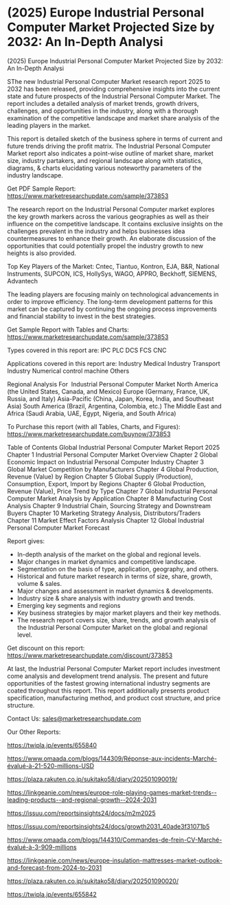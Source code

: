# (2025) Europe Industrial Personal Computer Market Projected Size by 2032: An In-Depth Analysi
(2025) Europe Industrial Personal Computer Market Projected Size by 2032: An In-Depth Analysi

SThe new Industrial Personal Computer Market research report 2025 to 2032 has been released, providing comprehensive insights into the current state and future prospects of the Industrial Personal Computer Market. The report includes a detailed analysis of market trends, growth drivers, challenges, and opportunities in the industry, along with a thorough examination of the competitive landscape and market share analysis of the leading players in the market.

This report is detailed sketch of the business sphere in terms of current and future trends driving the profit matrix. The Industrial Personal Computer Market report also indicates a point-wise outline of market share, market size, industry partakers, and regional landscape along with statistics, diagrams, & charts elucidating various noteworthy parameters of the industry landscape.

Get PDF Sample Report: https://www.marketresearchupdate.com/sample/373853

The research report on the Industrial Personal Computer market explores the key growth markers across the various geographies as well as their influence on the competitive landscape. It contains exclusive insights on the challenges prevalent in the industry and helps businesses idea countermeasures to enhance their growth. An elaborate discussion of the opportunities that could potentially propel the industry growth to new heights is also provided.

Top Key Players of the Market:
Cntec, Tiantuo, Kontron, EJA, B&R, National Instruments, SUPCON, ICS, HollySys, WAGO, APPRO, Beckhoff, SIEMENS, Advantech


The leading players are focusing mainly on technological advancements in order to improve efficiency. The long-term development patterns for this market can be captured by continuing the ongoing process improvements and financial stability to invest in the best strategies.

Get Sample Report with Tables and Charts: https://www.marketresearchupdate.com/sample/373853

Types covered in this report are:
IPC
PLC
DCS
FCS
CNC


Applications covered in this report are:
Industry
Medical Industry
Transport Industry
Numerical control machine
Others


Regional Analysis For  Industrial Personal Computer Market
North America (the United States, Canada, and Mexico)
Europe (Germany, France, UK, Russia, and Italy)
Asia-Pacific (China, Japan, Korea, India, and Southeast Asia)
South America (Brazil, Argentina, Colombia, etc.)
The Middle East and Africa (Saudi Arabia, UAE, Egypt, Nigeria, and South Africa)

To Purchase this report (with all Tables, Charts, and Figures): https://www.marketresearchupdate.com/buynow/373853

Table of Contents
Global Industrial Personal Computer Market Report 2025
Chapter 1 Industrial Personal Computer Market Overview
Chapter 2 Global Economic Impact on Industrial Personal Computer Industry
Chapter 3 Global Market Competition by Manufacturers
Chapter 4 Global Production, Revenue (Value) by Region
Chapter 5 Global Supply (Production), Consumption, Export, Import by Regions
Chapter 6 Global Production, Revenue (Value), Price Trend by Type
Chapter 7 Global Industrial Personal Computer Market Analysis by Application
Chapter 8 Manufacturing Cost Analysis
Chapter 9 Industrial Chain, Sourcing Strategy and Downstream Buyers
Chapter 10 Marketing Strategy Analysis, Distributors/Traders
Chapter 11 Market Effect Factors Analysis
Chapter 12 Global Industrial Personal Computer Market Forecast

Report gives:

- In-depth analysis of the market on the global and regional levels.
- Major changes in market dynamics and competitive landscape.
- Segmentation on the basis of type, application, geography, and others.
- Historical and future market research in terms of size, share, growth, volume & sales.
- Major changes and assessment in market dynamics & developments.
- Industry size & share analysis with industry growth and trends.
- Emerging key segments and regions
- Key business strategies by major market players and their key methods.
- The research report covers size, share, trends, and growth analysis of the Industrial Personal Computer Market on the global and regional level.

Get discount on this report: https://www.marketresearchupdate.com/discount/373853

At last, the Industrial Personal Computer Market report includes investment come analysis and development trend analysis. The present and future opportunities of the fastest growing international industry segments are coated throughout this report. This report additionally presents product specification, manufacturing method, and product cost structure, and price structure.

Contact Us:
sales@marketresearchupdate.com

Our Other Reports:

https://twipla.jp/events/655840

https://www.omaada.com/blogs/144309/Réponse-aux-incidents-Marché-évalué-à-21-520-millions-USD

https://plaza.rakuten.co.jp/sukitako58/diary/202501090019/

https://linkgeanie.com/news/europe-role-playing-games-market-trends--leading-products--and-regional-growth--2024-2031

https://issuu.com/reportsinsights24/docs/m2m2025

https://issuu.com/reportsinsights24/docs/growth2031_40ade3f31071b5

https://www.omaada.com/blogs/144310/Commandes-de-frein-CV-Marché-évalué-à-3-909-millions

https://linkgeanie.com/news/europe-insulation-mattresses-market-outlook-and-forecast-from-2024-to-2031

https://plaza.rakuten.co.jp/sukitako58/diary/202501090020/

https://twipla.jp/events/655842

